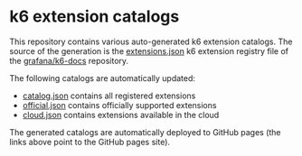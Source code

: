 # k6 extension catalogs

This repository contains various auto-generated k6 extension catalogs. The source of the generation is the [extensions.json](https://github.com/grafana/k6-docs/blob/main/src/data/doc-extensions/extensions.json) k6 extension registry file of the [grafana/k6-docs](https://github.com/grafana/k6-docs/) repository.

The following catalogs are automatically updated:
- [catalog.json](https://grafana.github.io/k6-extension-catalogs/catalog.json) contains all registered extensions
- [official.json](https://grafana.github.io/k6-extension-catalogs/official.json) contains officially supported extensions
- [cloud.json](https://grafana.github.io/k6-extension-catalogs/cloud.json) contains extensions available in the cloud

The generated catalogs are automatically deployed to GitHub pages (the links above point to the GitHub pages site).
